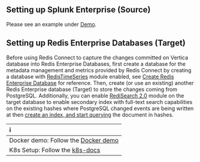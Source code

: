 ## Setting up Splunk Enterprise (Source)

Please see an example under [Demo](demo/setup_splunk.sh).

## Setting up Redis Enterprise Databases (Target)

Before using Redis Connect to capture the changes committed on Vertica database into Redis Enterprise Databases, first create a database for the metadata management and metrics provided by Redis Connect by creating a database with [RedisTimeSeries](https://redis.com/modules/redis-timeseries/) module enabled, see [Create Redis Enterprise Database](https://docs.redis.com/latest/rs/administering/creating-databases/#creating-a-new-redis-database) for reference. Then, create (or use an existing) another Redis Enterprise database (Target) to store the changes coming from PostgreSQL. Additionally, you can enable [RediSearch 2.0](https://redis.com/blog/introducing-redisearch-2-0/) module on the target database to enable secondary index with full-text search capabilities on the existing hashes where PostgreSQL changed events are being written at then [create an index, and start querying](https://oss.redis.com/redisearch/Commands/) the document in hashes.

| ℹ️                                               |
|:-------------------------------------------------|
| Docker demo: Follow the [Docker demo](demo)      |
| K8s Setup: Follow the [k8s-docs](../../k8s-docs) |

